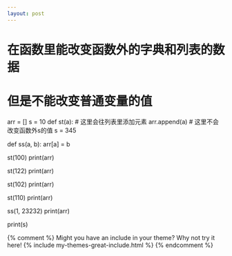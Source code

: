 ```yaml
---
layout: post
---
```


# 在函数里能改变函数外的字典和列表的数据
# 但是不能改变普通变量的值

arr = []
s = 10
def st(a):
    # 这里会往列表里添加元素
    arr.append(a)
    # 这里不会改变函数外s的值
    s = 345

def ss(a, b):
    arr[a] = b

st(100)
print(arr)

st(122)
print(arr)

st(102)
print(arr)

st(110)
print(arr)

ss(1, 23232)
print(arr)

print(s)

{% comment %}
Might you have an include in your theme? Why not try it here!
{% include my-themes-great-include.html %}
{% endcomment %}

